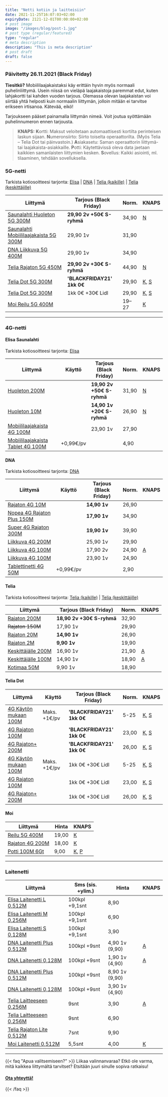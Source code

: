 ```yaml
---
title: "Netti kotiin ja laitteisiin"
date: 2021-11-25T16:07:03+02:00
expiryDate: 2121-12-01T00:00:00+02:00
# post image
image: "/images/blog/post-1.jpg"
# post type (regular/featured)
type: "regular"
# meta description
description: "This is meta description"
# post draft
draft: false
---
```


### Päivitetty 26.11.2021 (Black Friday)

**Tiesitkö?** Mobiililaajakaistaksi käy erittäin hyvin myös normaali puhelinliittymä. Usein niissä on vieläpä laajakaistoja paremmat edut, kuten lahjakortti tai kahden vuoden tarjous. Olemassa olevan laajakaistan voi siirtää yhtä helposti kuin normaalin liittymän, jolloin mitään ei tarvitse erikseen irtisanoa. Kätevää,&nbsp;eikö!

Tarjoukseen pääset painamalla liittymän nimeä. Voit joutua syöttämään puhelinnumeron ennen tarjousta.

<!-- otin br pois -->
<a name="knaps"></a>
>**KNAPS:**
>**K**ortti: Maksut veloitetaan automaattisesti kortilta perinteisen laskun sijaan.
>**N**umeronsiirto: Siirto toiselta operaattorilta. (Myös Telia – Telia Dot tai päinvastoin.)
>**A**siakasetu: Saman operaattorin liittymä- tai laajakaista-asiakkaille.
>**P**otti: Käytettävissä oleva data jaetaan kaikkien samanlaisten liittymien kesken.
>**S**ovellus: Kaikki asiointi, ml. tilaaminen, tehdään sovelluksella.

[K]: #knaps "Kortti"
[N]: #knaps "Numeronsiirto"
[A]: #knaps "Asiakasetu"
[P]: #knaps "Potti"
[S]: #knaps "Sovellus"

<!-- SISÄLTÖ ALKAA -->

<a name="5g"></a>
### 5G-netti

Tarkista kotiosoitteesi tarjonta: [Elisa][E5K] | [DNA][D5K] | [Telia (kaikille)][T5K] | [Telia (keskittäjille)][T5K2]

[E5K]: https://elisa.fi/netti/omakotitalot/5g-kotinetti
[D5K]: https://kauppa4.dna.fi/laajakaista
[T5K]: https://www.telia.fi/kauppa/kodin-netti/5g-netti-kotiin
[T5K2]: https://www.telia.fi/kauppa/kodin-netti/asiakasetu-laajakaista

Liittymä                                    |Tarjous **(Black Friday)**|Norm.|KNAPS
--------------------------------------------|--------------------------|-----|-----
[Saunalahti Huoleton 5G 300M]          |**29,90 2v +50€ S-ryhmä** |34,90|[N]
[Saunalahti Mobiililaajakaista 5G 300M]|29,90 1v                  |31,90|
[DNA Liikkuva 5G 400M]                 |29,90 1v                  |34,90|
[Telia Rajaton 5G 450M]                |**29,90 2v +30€ S-ryhmä** |44,90|[N]
[Telia Dot 5G 300M][dot1]                 |**'BLACKFRIDAY21' 1kk 0€**|29,90|[K], [S]
[Telia Dot 5G 300M][dot2]                 |1kk 0€ +30€ Lidl          |29,90|[K], [S]
[Moi Reilu 5G 400M]                    |                          |19–27|[K]

[Saunalahti Huoleton 5G 300M]: https://elisa.fi/kauppa/tarjoukset
[EBF2]: https://elisa.fi/kauppa/erikoistarjous
[Saunalahti Mobiililaajakaista 5G 300M]: https://elisa.fi/kauppa/nettilittymat/mobiililaajakaista?5G=true
[DNA Liikkuva 5G 400M]: https://www.dna.fi/nettimukaan
[Telia Rajaton 5G 450M]: https://www.telia.fi/kampanjat/liittymat/huippudiili
[Moi reilu 5G 400M]: https://www.moi.fi/5g
[dot1]: https://www.telia.fi/dot
[dot2]: https://www.telia.fi/dot/lidlplus

<hr>

<a name="4g"></a>
### 4G-netti

<a name="4g-elisa"></a>
#### Elisa Saunalahti

Tarkista kotiosoitteesi tarjonta: [Elisa][E4K]

[E4K]: https://elisa.fi/kauppa/nettiliittymat/kiinteat-laajakaistat

Liittymä                                |Käyttö   |Tarjous **(Black Friday)**|Norm.|KNAPS
----------------------------------------|---------|--------------------------|-----|-----
[Huoleton 200M][EBF]                    |         |**19,90 2v +50€ S-ryhmä** |31,90|[N]
[Huoleton 10M][EBF]                     |         |**14,90 1v +20€ S-ryhmä** |26,90|[N]
[Mobiililaajakaista 4G 100M][E41]       |         |23,90 1v                  |27,90|
[Mobiililaajakaista Tablet 4G 100M][E41]|+0,99€/pv|                          |4,90 |

[EBF]: https://elisa.fi/kauppa/tarjoukset

<a name="4g-dna"></a>
#### DNA

Tarkista kotiosoitteesi tarjonta: [DNA][D4K]

[D4K]: https://kauppa4.dna.fi/laajakaista

Liittymä                         |Käyttö   |Tarjous **(Black Friday)**|Norm.|KNAPS
---------------------------------|---------|--------------------------|-----|-----
[Rajaton 4G 10M][DBF]            |         |**14,90 1v**              |26,90|
[Nopea 4G Rajaton Plus 150M][DBF]|         |**17,90 1v**              |34,90|
[Super 4G Rajaton 300M][DBF]     |         |**19,90 1v**              |39,90|
[Liikkuva 4G 200M][D41]          |         |25,90 1v                  |29,90|
[Liikkuva 4G 100M][D42]          |         |17,90 2v                  |24,90|[A]
[Liikkuva 4G 100M][D41]          |         |23,90 1v                  |24,90|
[Tablettinetti 4G 50M][D41]      |+0,99€/pv|                          |2,90 |

<a name="4g-telia"></a>
#### Telia

Tarkista kotiosoitteesi tarjonta: [Telia (kaikille)][T4K] | [Telia (keskittäjille)][T5K2]

[T4K]: https://www.telia.fi/kauppa/kodin-netti/netti-kotiin

Liittymä                 |Tarjous **(Black Friday)**|Norm.|KNAPS
-------------------------|--------------------------|-----|-----
[Rajaton 200M][TBF]      |**18,90 2v +30€ S-ryhmä** |32,90|
~~Rajaton 150M~~         |17,90 1v                  |29,90|
[Rajaton 20M][TBF]       |**14,90 1v**              |26,90|
[Rajaton 2M][TBF]        |**9,90 1v**               |19,90|
[Keskittäjälle 200M][T41]|16,90 1v                  |21,90|[A]
[Keskittäjälle 100M][T41]|14,90 1v                  |18,90|[A]
[Kotimaa 50M][T41]       |9,90 1v                   |18,90|

[TBF]: https://www.telia.fi/kampanjat/liittymat/huippudiili

<a name="4g-dot"></a>
#### Telia Dot

Liittymä                    |Käyttö      |Tarjous **(Black Friday)**|Norm.|KNAPS
----------------------------|------------|--------------------------|-----|-----
[4G Käytön mukaan 100M][dot1] |Maks. +1€/pv|**'BLACKFRIDAY21' 1kk 0€**|5-25 |[K], [S]
[4G Rajaton 100M][dot1]       |            |**'BLACKFRIDAY21' 1kk 0€**|23,00|[K], [S]
[4G Rajaton+ 200M][dot1]      |            |**'BLACKFRIDAY21' 1kk 0€**|26,00|[K], [S]
[4G Käytön mukaan 100M][dot2]|Maks. +1€/pv|1kk 0€ +30€ Lidl          |5-25 |[K], [S]
[4G Rajaton 100M][dot2]      |            |1kk 0€ +30€ Lidl          |23,00|[K], [S]
[4G Rajaton+ 200M][dot2]     |            |1kk 0€ +30€ Lidl          |26,00|[K], [S]

<a name="4g-moi"></a>
#### Moi

Liittymä              |Hinta|KNAPS
----------------------|-----|-----
[Reilu 5G 400M]  |19,00|[K]
[Rajaton 4G 200M][M41]|18,00|[K]
[Potti 100M 6Gt][M42] |9,00 |[K], [P]

[Reilu 5G 400M]: https://www.moi.fi/5g

<hr>

<a name="laite"></a>
### Laitenetti

Liittymä                        |Sms (sis. +ylim.)|Hinta         |KNAPS
--------------------------------|-----------------|--------------|-----
[Elisa Laitenetti L 0,512M][EL] |100kpl +9,1snt   |8,90          |
[Elisa Laitenetti M 0,256M][EL] |100kpl +9,1snt   |6,90          |
[Elisa Laitenetti S 0,128M][EL] |100kpl +9,1snt   |3,90          |
[DNA Laitenetti Plus 0,512M]    |100kpl +9snt     |4,90 1v (9,90)|[A]
[DNA Laitenetti 0,128M]         |100kpl +9snt     |1,90 1v (4,90)|[A]
[DNA Laitenetti Plus 0,512M]    |100kpl +9snt     |8,90 1v (9,90)|
[DNA Laitenetti 0,128M]         |100kpl +9snt     |3,90 1v (4,90)|
[Telia Laitteeseen 0,256M][TL2] |9snt             |3,90          |[A]
[Telia Laitteeseen 0,256M][TL2] |9snt             |6,90          |
[Telia Rajaton Lite 0,512M][TL2]|7snt             |9,90          |
[Moi Laitenetti 0,512M]         |5,5snt           |4,00          |[K]

[EL]: https://elisa.fi/laitesim
[DNA Laitenetti 0,128M]: https://kauppa4.dna.fi/c/DNA-Laitenetti/p/QDS00001
[DNA Laitenetti Plus 0,512M]: https://kauppa4.dna.fi/c/DNA-Laitenetti-Plus/p/QDS00002
[TL1]: https://www.telia.fi/edut/asiakasedut#liittyma
[TL2]: https://www.telia.fi/kauppa/liittymat/laitenetti
[Moi Laitenetti 0,512M]: https://www.moi.fi/laitenetti

<hr>

{{< faq "Apua valitsemiseen?" >}}
Liikaa valinnanvaraa? Etkö ole varma, mitä kaikkea liittymältä tarvitset? Etsitään juuri sinulle sopiva ratkaisu!

#### [Ota yhteyttä!](../../contact)
{{< /faq >}}

[E41]: https://elisa.fi/kauppa/nettiliittymat/mobiililaajakaista
[D41]: https://www.dna.fi/nettimukaan
[D42]: https://kauppa4.dna.fi/c/Keskittämisetu:-DNA-Liikkuva-4G-100M/p/MCAMP00020-VT4G000002
[T41]: https://www.telia.fi/kauppa/liittymat/mobiililaajakaistatarjous

[M41]: https://www.moi.fi/tilaa
[M42]: https://www.moi.fi/moipotti

[DBF]: https://www.dna.fi/sinunhintasi

